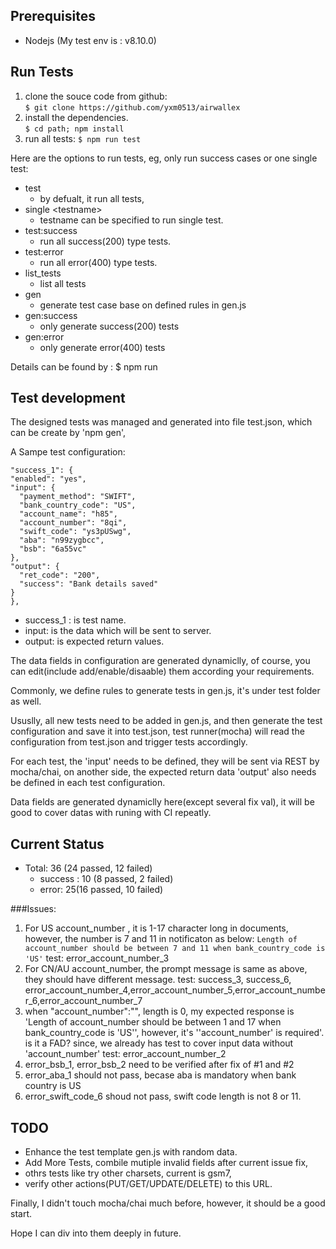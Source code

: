 ## Prerequisites

 - Nodejs (My test env is : v8.10.0)

## Run Tests

 1. clone the souce code from github: 	
	`$ git clone https://github.com/yxm0513/airwallex`  
 2. install the dependencies. 	
	`$ cd path; npm install`
 3. run all tests: 
	`$ npm run test`

Here are the options to run tests, eg, only run success cases or one single test:
 
 - test
	 - by defualt, it run all tests,
 - single \<testname\> 
	 - testname can be specified to run single test.
 - test:success
	 - run all success(200) type tests.
 - test:error
	 - run all error(400) type tests.
 - list\_tests
	 - list all tests
 - gen
	 - generate test case base on defined rules in gen.js
 - gen:success
	 - only generate success(200) tests
 - gen:error
	 - only generate error(400) tests

Details can be found by : $ npm run


## Test development
The designed tests was managed and generated into file test.json, which can be create by 'npm gen', 

A Sampe test configuration:

    "success_1": {
    "enabled": "yes",
    "input": {
      "payment_method": "SWIFT",
      "bank_country_code": "US",
      "account_name": "h85",
      "account_number": "8qi",
      "swift_code": "ys3pUSwg",
      "aba": "n99zygbcc",
      "bsb": "6a55vc"
    },
    "output": {
      "ret_code": "200",
      "success": "Bank details saved"
    }
    },


 - success\_1 : is test name.
 - input: is the data which will be sent to server.
 - output: is expected return values.

The data fields in configuration are generated dynamiclly, of course, you can edit(include add/enable/disaable) them according your requirements.

Commonly, we define rules to generate tests in gen.js, it's under test folder as well.

Ususlly, all new tests need to be added in gen.js, and then generate the test configuration and save it into test.json, test runner(mocha) will read the configuration from test.json and trigger tests accordingly.

For each test, the 'input' needs to be defined, they will be sent via REST by mocha/chai, on another side, the expected return data 'output' also needs be defined in each test configuration.

Data fields are generated dynamiclly here(except several fix val), it will be good to cover datas with runing with CI repeatly.

## Current Status
 - Total: 36 (24 passed, 12 failed)
	- success : 10 (8 passed, 2 failed)
	- error: 25(16 passed, 10 failed) 


###Issues:
1. 	For US account\_number , it is 1-17 character long in documents, however, the number is 7 and 11 in notificaton as below:
	`Length of account_number should be between 7 and 11 when bank_country_code is 'US'`
	test: error\_account\_number\_3
2. For CN/AU account\_number, the prompt message is same as above, they should have different message.
	test: success\_3, success\_6, error\_account\_number\_4,error\_account\_number\_5,error\_account\_number\_6,error\_account\_number\_7
3. when "account\_number":"", length is 0, my expected response is 'Length of account\_number should be between 1 and 17 when bank\_country\_code is 'US'', however, it's ''account\_number' is required'.
is it a FAD? since, we already has test to cover input data without 'account\_number'
    test: error\_account\_number\_2
4. error\_bsb\_1, error\_bsb\_2 need to be verified after fix of #1 and #2
5. error\_aba\_1 should not pass, becase aba is mandatory when bank country is US
6. error\_swift\_code\_6 shoud not pass, swift code length is not 8 or 11. 



## TODO
 - Enhance the test template gen.js with random data.
 - Add More Tests, combile mutiple invalid fields after current issue fix,
 - othrs tests like try other charsets, current is gsm7, 
 - verify other actions(PUT/GET/UPDATE/DELETE) to this URL.


Finally, I didn't touch mocha/chai much before, however, it should be a good start. 

Hope I can div into them deeply in future.

